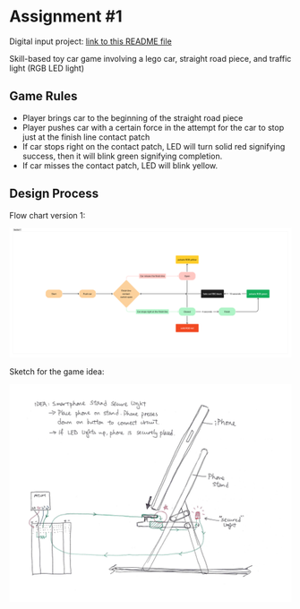 # Assignment #1

Digital input project: [link to this README file](./README.md)

Skill-based toy car game involving a lego car, straight road piece, and traffic light (RGB LED light)

## Game Rules

* Player brings car to the beginning of the straight road piece
* Player pushes car with a certain force in the attempt for the car to stop just at the finish line contact patch
* If car stops right on the contact patch, LED will turn solid red signifying success, then it will blink green signifying completion.
* If car misses the contact patch, LED will blink yellow.

## Design Process

Flow chart version 1:

![flow chart](./Flowchart.jpg)

Sketch for the game idea:

![sketch number 1](./Sketch_1.jpg)

